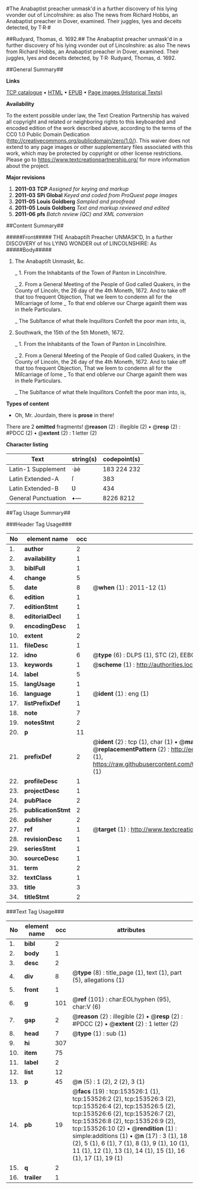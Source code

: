 #The Anabaptist preacher unmask'd in a further discovery of his lying vvonder out of Lincolnshire: as also The news from Richard Hobbs, an Anabaptist preacher in Dover, examined. Their juggles, lyes and deceits detected, by T·R·#

##Rudyard, Thomas, d. 1692.##
The Anabaptist preacher unmask'd in a further discovery of his lying vvonder out of Lincolnshire: as also The news from Richard Hobbs, an Anabaptist preacher in Dover, examined. Their juggles, lyes and deceits detected, by T·R·
Rudyard, Thomas, d. 1692.

##General Summary##

**Links**

[TCP catalogue](http://www.ota.ox.ac.uk/tcp/)  • 
[HTML](http://tei.it.ox.ac.uk/tcp/Texts-HTML/free/A92/A92058.html)  • 
[EPUB](http://tei.it.ox.ac.uk/tcp/Texts-EPUB/free/A92/A92058.epub) • 
[Page images (Historical Texts)](https://historicaltexts.jisc.ac.uk/eebo-99895858e)

**Availability**

To the extent possible under law, the Text Creation Partnership has waived all copyright and related or neighboring rights to this keyboarded and encoded edition of the work described above, according to the terms of the CC0 1.0 Public Domain Dedication (http://creativecommons.org/publicdomain/zero/1.0/). This waiver does not extend to any page images or other supplementary files associated with this work, which may be protected by copyright or other license restrictions. Please go to https://www.textcreationpartnership.org/ for more information about the project.

**Major revisions**

1. __2011-03__ __TCP__ *Assigned for keying and markup*
1. __2011-03__ __SPi Global__ *Keyed and coded from ProQuest page images*
1. __2011-05__ __Louis Goldberg__ *Sampled and proofread*
1. __2011-05__ __Louis Goldberg__ *Text and markup reviewed and edited*
1. __2011-06__ __pfs__ *Batch review (QC) and XML conversion*

##Content Summary##

#####Front#####
THE Anabaptiſt Preacher UNMASK'D, In a further DISCOVERY of his LYING WONDER out of LINCOLNSHIRE: As
#####Body#####

1. The Anabaptiſt Unmaskt, &c.

    _ 1. From the Inhabitants of the Town of Panton in Lincolnſhire.

    _ 2. From a General Meeting of the People of God called Quakers, in the County of Lincoln, the 26 day of the 4th Moneth, 1672.
And to take off that too frequent Objection, That we ſeem to condemn all for the Miſcarriage of ſome
    _ To that end obſerve our Charge againſt them was in theſe Particulars.

    _ The Subſtance of what theſe Inquiſitors Confeſt the poor man into, is,

1. Southwark, the 15th of the 5th Moneth, 1672.

    _ 1. From the Inhabitants of the Town of Panton in Lincolnſhire.

    _ 2. From a General Meeting of the People of God called Quakers, in the County of Lincoln, the 26 day of the 4th Moneth, 1672.
And to take off that too frequent Objection, That we ſeem to condemn all for the Miſcarriage of ſome
    _ To that end obſerve our Charge againſt them was in theſe Particulars.

    _ The Subſtance of what theſe Inquiſitors Confeſt the poor man into, is,

**Types of content**

  * Oh, Mr. Jourdain, there is **prose** in there!

There are 2 **omitted** fragments! 
 @__reason__ (2) : illegible (2)  •  @__resp__ (2) : #PDCC (2)  •  @__extent__ (2) : 1 letter (2)

**Character listing**


|Text|string(s)|codepoint(s)|
|---|---|---|
|Latin-1 Supplement|·àè|183 224 232|
|Latin Extended-A|ſ|383|
|Latin Extended-B|Ʋ|434|
|General Punctuation|•—|8226 8212|

##Tag Usage Summary##

###Header Tag Usage###

|No|element name|occ|attributes|
|---|---|---|---|
|1.|__author__|2||
|2.|__availability__|1||
|3.|__biblFull__|1||
|4.|__change__|5||
|5.|__date__|8| @__when__ (1) : 2011-12 (1)|
|6.|__edition__|1||
|7.|__editionStmt__|1||
|8.|__editorialDecl__|1||
|9.|__encodingDesc__|1||
|10.|__extent__|2||
|11.|__fileDesc__|1||
|12.|__idno__|6| @__type__ (6) : DLPS (1), STC (2), EEBO-CITATION (1), PROQUEST (1), VID (1)|
|13.|__keywords__|1| @__scheme__ (1) : http://authorities.loc.gov/ (1)|
|14.|__label__|5||
|15.|__langUsage__|1||
|16.|__language__|1| @__ident__ (1) : eng (1)|
|17.|__listPrefixDef__|1||
|18.|__note__|7||
|19.|__notesStmt__|2||
|20.|__p__|11||
|21.|__prefixDef__|2| @__ident__ (2) : tcp (1), char (1)  •  @__matchPattern__ (2) : ([0-9\-]+):([0-9IVX]+) (1), (.+) (1)  •  @__replacementPattern__ (2) : http://eebo.chadwyck.com/downloadtiff?vid=$1&page=$2 (1), https://raw.githubusercontent.com/textcreationpartnership/Texts/master/tcpchars.xml#$1 (1)|
|22.|__profileDesc__|1||
|23.|__projectDesc__|1||
|24.|__pubPlace__|2||
|25.|__publicationStmt__|2||
|26.|__publisher__|2||
|27.|__ref__|1| @__target__ (1) : http://www.textcreationpartnership.org/docs/. (1)|
|28.|__revisionDesc__|1||
|29.|__seriesStmt__|1||
|30.|__sourceDesc__|1||
|31.|__term__|2||
|32.|__textClass__|1||
|33.|__title__|3||
|34.|__titleStmt__|2||


###Text Tag Usage###

|No|element name|occ|attributes|
|---|---|---|---|
|1.|__bibl__|2||
|2.|__body__|1||
|3.|__desc__|2||
|4.|__div__|8| @__type__ (8) : title_page (1), text (1), part (5), allegations (1)|
|5.|__front__|1||
|6.|__g__|101| @__ref__ (101) : char:EOLhyphen (95), char:V (6)|
|7.|__gap__|2| @__reason__ (2) : illegible (2)  •  @__resp__ (2) : #PDCC (2)  •  @__extent__ (2) : 1 letter (2)|
|8.|__head__|7| @__type__ (1) : sub (1)|
|9.|__hi__|307||
|10.|__item__|75||
|11.|__label__|2||
|12.|__list__|12||
|13.|__p__|45| @__n__ (5) : 1 (2), 2 (2), 3 (1)|
|14.|__pb__|19| @__facs__ (19) : tcp:153526:1 (1), tcp:153526:2 (2), tcp:153526:3 (2), tcp:153526:4 (2), tcp:153526:5 (2), tcp:153526:6 (2), tcp:153526:7 (2), tcp:153526:8 (2), tcp:153526:9 (2), tcp:153526:10 (2)  •  @__rendition__ (1) : simple:additions (1)  •  @__n__ (17) : 3 (1), 18 (2), 5 (1), 6 (1), 7 (1), 8 (1), 9 (1), 10 (1), 11 (1), 12 (1), 13 (1), 14 (1), 15 (1), 16 (1), 17 (1), 19 (1)|
|15.|__q__|2||
|16.|__trailer__|1||
